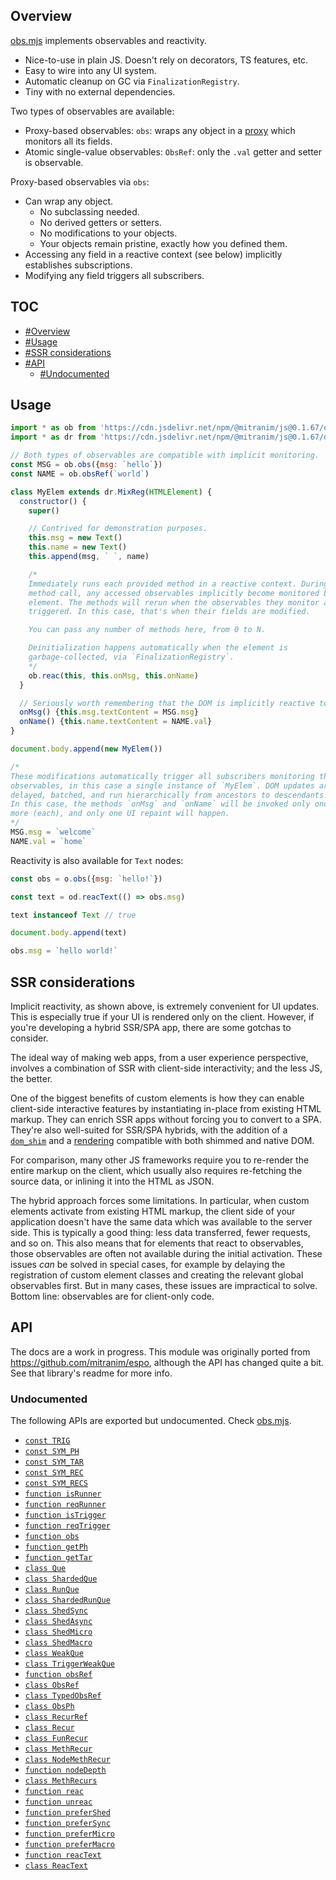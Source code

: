 ## Overview

[obs.mjs](../obs.mjs) implements observables and reactivity.

* Nice-to-use in plain JS. Doesn't rely on decorators, TS features, etc.
* Easy to wire into any UI system.
* Automatic cleanup on GC via `FinalizationRegistry`.
* Tiny with no external dependencies.

Two types of observables are available:
* Proxy-based observables: `obs`: wraps any object in a [proxy](https://developer.mozilla.org/en-US/docs/Web/JavaScript/Reference/Global_Objects/Proxy) which monitors all its fields.
* Atomic single-value observables: `ObsRef`: only the `.val` getter and setter is observable.

Proxy-based observables via `obs`:
* Can wrap any object.
  * No subclassing needed.
  * No derived getters or setters.
  * No modifications to your objects.
  * Your objects remain pristine, exactly how you defined them.
* Accessing any field in a reactive context (see below) implicitly establishes subscriptions.
* Modifying any field triggers all subscribers.

## TOC

* [#Overview](#overview)
* [#Usage](#usage)
* [#SSR considerations](#ssr_considerations)
* [#API](#api)
  * [#Undocumented](#undocumented)

## Usage

```js
import * as ob from 'https://cdn.jsdelivr.net/npm/@mitranim/js@0.1.67/obs.mjs'
import * as dr from 'https://cdn.jsdelivr.net/npm/@mitranim/js@0.1.67/dom_reg.mjs'

// Both types of observables are compatible with implicit monitoring.
const MSG = ob.obs({msg: `hello`})
const NAME = ob.obsRef(`world`)

class MyElem extends dr.MixReg(HTMLElement) {
  constructor() {
    super()

    // Contrived for demonstration purposes.
    this.msg = new Text()
    this.name = new Text()
    this.append(msg, ` `, name)

    /*
    Immediately runs each provided method in a reactive context. During each
    method call, any accessed observables implicitly become monitored by this
    element. The methods will rerun when the observables they monitor are
    triggered. In this case, that's when their fields are modified.

    You can pass any number of methods here, from 0 to N.

    Deinitialization happens automatically when the element is
    garbage-collected, via `FinalizationRegistry`.
    */
    ob.reac(this, this.onMsg, this.onName)
  }

  // Seriously worth remembering that the DOM is implicitly reactive too!
  onMsg() {this.msg.textContent = MSG.msg}
  onName() {this.name.textContent = NAME.val}
}

document.body.append(new MyElem())

/*
These modifications automatically trigger all subscribers monitoring the
observables, in this case a single instance of `MyElem`. DOM updates are
delayed, batched, and run hierarchically from ancestors to descendants.
In this case, the methods `onMsg` and `onName` will be invoked only once
more (each), and only one UI repaint will happen.
*/
MSG.msg = `welcome`
NAME.val = `home`
```

Reactivity is also available for `Text` nodes:

```js
const obs = o.obs({msg: `hello!`})

const text = od.reacText(() => obs.msg)

text instanceof Text // true

document.body.append(text)

obs.msg = `hello world!`
```

## SSR considerations

Implicit reactivity, as shown above, is extremely convenient for UI updates. This is especially true if your UI is rendered only on the client. However, if you're developing a hybrid SSR/SPA app, there are some gotchas to consider.

The ideal way of making web apps, from a user experience perspective, involves a combination of SSR with client-side interactivity; and the less JS, the better.

One of the biggest benefits of custom elements is how they can enable client-side interactive features by instantiating in-place from existing HTML markup. They can enrich SSR apps without forcing you to convert to a SPA. They're also well-suited for SSR/SPA hybrids, with the addition of a [`dom_shim`](dom_shim_readme.md) and a [rendering](prax_readme.md) compatible with both shimmed and native DOM.

For comparison, many other JS frameworks require you to re-render the entire markup on the client, which usually also requires re-fetching the source data, or inlining it into the HTML as JSON.

The hybrid approach forces some limitations. In particular, when custom elements activate from existing HTML markup, the client side of your application doesn't have the same data which was available to the server side. This is typically a good thing: less data transferred, fewer requests, and so on. This also means that for elements that react to observables, those observables are often not available during the initial activation. These issues _can_ be solved in special cases, for example by delaying the registration of custom element classes and creating the relevant global observables first. But in many cases, these issues are impractical to solve. Bottom line: observables are for client-only code.

## API

The docs are a work in progress. This module was originally ported from https://github.com/mitranim/espo, although the API has changed quite a bit. See that library's readme for more info.

### Undocumented

The following APIs are exported but undocumented. Check [obs.mjs](../obs.mjs).

  * [`const TRIG`](../obs.mjs#L4)
  * [`const SYM_PH`](../obs.mjs#L5)
  * [`const SYM_TAR`](../obs.mjs#L6)
  * [`const SYM_REC`](../obs.mjs#L7)
  * [`const SYM_RECS`](../obs.mjs#L8)
  * [`function isRunner`](../obs.mjs#L10)
  * [`function reqRunner`](../obs.mjs#L11)
  * [`function isTrigger`](../obs.mjs#L13)
  * [`function reqTrigger`](../obs.mjs#L14)
  * [`function obs`](../obs.mjs#L16)
  * [`function getPh`](../obs.mjs#L17)
  * [`function getTar`](../obs.mjs#L18)
  * [`class Que`](../obs.mjs#L28)
  * [`class ShardedQue`](../obs.mjs#L79)
  * [`class RunQue`](../obs.mjs#L94)
  * [`class ShardedRunQue`](../obs.mjs#L95)
  * [`class ShedSync`](../obs.mjs#L118)
  * [`class ShedAsync`](../obs.mjs#L136)
  * [`class ShedMicro`](../obs.mjs#L173)
  * [`class ShedMacro`](../obs.mjs#L177)
  * [`class WeakQue`](../obs.mjs#L190)
  * [`class TriggerWeakQue`](../obs.mjs#L231)
  * [`function obsRef`](../obs.mjs#L242)
  * [`class ObsRef`](../obs.mjs#L249)
  * [`class TypedObsRef`](../obs.mjs#L276)
  * [`class ObsPh`](../obs.mjs#L283)
  * [`class RecurRef`](../obs.mjs#L333)
  * [`class Recur`](../obs.mjs#L359)
  * [`class FunRecur`](../obs.mjs#L390)
  * [`class MethRecur`](../obs.mjs#L395)
  * [`class NodeMethRecur`](../obs.mjs#L411)
  * [`function nodeDepth`](../obs.mjs#L416)
  * [`class MethRecurs`](../obs.mjs#L422)
  * [`function reac`](../obs.mjs#L457)
  * [`function unreac`](../obs.mjs#L458)
  * [`function preferShed`](../obs.mjs#L460)
  * [`function preferSync`](../obs.mjs#L461)
  * [`function preferMicro`](../obs.mjs#L462)
  * [`function preferMacro`](../obs.mjs#L463)
  * [`function reacText`](../obs.mjs#L470)
  * [`class ReacText`](../obs.mjs#L472)
